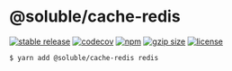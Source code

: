 # @soluble/cache-redis

[![stable release](https://img.shields.io/npm/v/@soluble/cache-redis.svg)](https://npm.im/@soluble/cache-redis)
[![codecov](https://codecov.io/gh/soluble-io/cache-interop/branch/main/graph/badge.svg)](https://codecov.io/gh/soluble-io/tci)
[![npm](https://img.shields.io/npm/dt/@soluble/cache-redis)](https://www.npmjs.com/package/@soluble/cache-redis)
[![gzip size](https://badgen.net/bundlephobia/minzip/@soluble/cache-redis)](https://bundlephobia.com/result?p=@soluble/cache-redis)
[![license](https://img.shields.io/npm/l/@soluble/cache-redis)](https://github.com/soluble-io/cache-interop/blob/main/LICENSE)

```
$ yarn add @soluble/cache-redis redis
```
